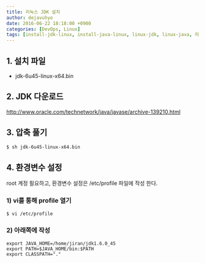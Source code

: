 ```yaml
---
title: 리눅스 JDK 설치
author: dejavuhyo
date: 2016-06-22 18:18:00 +0900
categories: [DevOps, Linux]
tags: [install-jdk-linux, install-java-linux, linux-jdk, linux-java, 리눅스-jdk-설치, 리눅스-java-설치, jdk-설치, java-설치]
---
```


## 1. 설치 파일

* jdk-6u45-linux-x64.bin

## 2. JDK 다운로드
<http://www.oracle.com/technetwork/java/javase/archive-139210.html>

## 3. 압축 풀기

```bash
$ sh jdk-6u45-linux-x64.bin
```

## 4. 환경변수 설정
root 계정 필요하고, 환경변수 설정은 /etc/profile 파일에 작성 한다.

### 1) vi를 통해 profile 열기

```bash
$ vi /etc/profile
```

### 2) 아래쪽에 작성

```text
export JAVA_HOME=/home/jiran/jdk1.6.0_45
export PATH=$JAVA_HOME/bin:$PATH
export CLASSPATH="."
```
